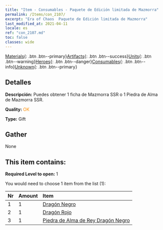 ```yaml
---
title: "Item - Consumables - Paquete de Edición limitada de Mazmorra"
permalink: /Items/con_2107/
excerpt: "Era of Chaos  Paquete de Edición limitada de Mazmorra"
last_modified_at: 2021-04-11
locale: es
ref: "con_2107.md"
toc: false
classes: wide
---
```

 [Materials](/es/Items/){: .btn .btn--primary}[Artifacts](/es/Items/Artifacts/){: .btn .btn--success}[Units](/es/Items/Units/){: .btn .btn--warning}[Heroes](/es/Items/Heroes/){: .btn .btn--danger}[Consumables](/es/Items/Consumables/){: .btn .btn--info}[Unknown](/es/Items/Unknown/){: .btn .btn--primary}

## Detalles
 **Descripción:** Puedes obtener 1 ficha de Mazmorra SSR o 1 Piedra de Alma de Mazmorra SSR.

 **Quality:** <span style="color: #FF8C00">OK</span>

 **Type:** Gift

## Gather

  None

## This item contains:

 **Required Level to open:** 1

 You would need to choose 1 item from the list (1):

  | Nr | Amount |     Item    |
  |:---|:-------|:------------|
  | 1 | 1 | [Dragón Negro](/es/Items/unt_250/) | 
  | 2 | 1 | [Dragón Rojo](/es/Items/unt_251/) | 
  | 3 | 1 | [Piedra de Alma de Rey Dragón Negro](/es/Items/unt_334/) | 
